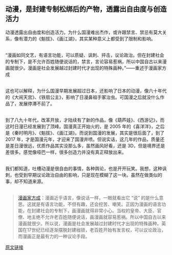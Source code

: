 ## 动漫，是封建专制松绑后的产物，透露出自由度与创造活力

动漫透露出自由度和创造活力。为什么国漫难出杰作，或许跟禁言、禁忌有莫大关系，像有潜力的《魁拔》、《画江湖》，其实某种意义上都受到了限制和影响。<br />​

“漫画如同文艺，有语言功能，可以质疑、讽刺、抨击，议论政治。但在封建社会的专制下，是不允许百姓随便说话的，禁言，言论容易惹祸，所以中国自古以来漫画就很少。漫画是社会发展越过封建时代才出现的特殊画种。”——重述于漫画家方成<br />​

这也可以解释，为什么国漫早期发展超过日本，还影响了日本的动漫，像六十年代的《大闹天宫》、《铁扇公主》，影响了日漫鼻祖手冢治虫。可国漫之后就没什么作品了，发展停滞不前了。<br />​

到了八九十年代，改革开放，才陆续有了新的作品，像《葫芦娃》、《西游记》，而这时日漫已经发展到了顶峰。国漫真正开始火的，是 2005 年的《喜洋洋》，之后是《秦时明月》、《魁拔》、《画江湖》。而说到国漫的发展，其实是很后面了，到了 2017 年，才是国漫元年，才迎来了国漫井喷。但说实话，这几年的作品，质量还是差日漫很远，优质作品其实没那么多，虽然画风好看，还是 3D，但是境界还是差很多。感觉像哑巴一样，很多创造力并没有真正释放出来。<br />​

我们都知道，吐槽动漫是很自由的事情，各种舆论，也是开开玩笑。我想，这种讽刺，也受到早期议论政治自由的影响，只是现在模糊了这一块。虽然在做类似的事，却不知道来源。<br />​<br />
> [漫画家方成]()：漫画近乎语言，像说话一样，一眼就看出它 “说” 的是什么意思。这就是有语言功能，不但有趣，还会挖苦、嘲笑。正因为漫画的语言功能，在封建社会的专制下，画漫画就得非常小心。当权的皇帝、大臣、官僚、地主绝不允许老百姓随便说话，画漫画就容易惹祸。所以中国自古以来漫画就很少。所以说，漫画是社会发展越过封建时代才出现的特殊画种。英国在17世纪已经逐渐摆脱封建枷锁，老百姓开始有发言权，可以议论政治，而漫画正是最有力的一种议论手段。

[原文链接](https://www.yuque.com/lianmt/rixu/ilxm4l)
